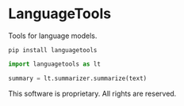 # LanguageTools

Tools for language models.

```shell
pip install languagetools
```

```python
import languagetools as lt

summary = lt.summarizer.summarize(text)
```

This software is proprietary. All rights are reserved.
